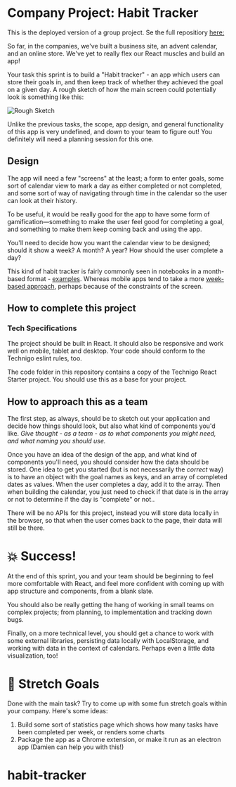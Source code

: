 # Company Project: Habit Tracker

This is the deployed version of a group project.
Se the full repositiory [here:](https://github.com/katudd/sprint-4-company-2)

So far, in the companies, we've built a business site, an advent calendar, and an online store. We've yet to really flex our React muscles and build an app!

Your task this sprint is to build a "Habit tracker" - an app which users can store their goals in, and then keep track of whether they achieved the goal on a given day. A rough sketch of how the main screen could potentially look is something like this:

![Rough Sketch](https://i.imgur.com/VMMZzDl.png)

Unlike the previous tasks, the scope, app design, and general functionality of this app is very undefined, and down to your team to figure out! You definitely will need a planning session for this one.

## Design

The app will need a few "screens" at the least; a form to enter goals, some sort of calendar view to mark a day as either completed or not completed, and some sort of way of navigating through time in the calendar so the user can look at their history.

To be useful, it would be really good for the app to have some form of gamification—something to make the user feel good for completing a goal, and something to make them keep coming back and using the app.

You'll need to decide how you want the calendar view to be designed; should it show a week? A month? A year? How should the user complete a day?

This kind of habit tracker is fairly commonly seen in notebooks in a month-based format - [examples](https://www.pinterest.se/mikayladiane/bujo-habit-tracker/). Whereas mobile apps tend to take a more [week-based approach](https://www.buzzfeed.com/nicolenguyen/habit-tracking-apps?utm_term=.xvyrga39nv#.ie7OaLmKAz), perhaps because of the constraints of the screen.

## How to complete this project

### Tech Specifications

The project should be built in React. It should also be responsive and work well on mobile, tablet and desktop. Your code should conform to the Technigo eslint rules, too.

The code folder in this repository contains a copy of the Technigo React Starter project. You should use this as a base for your project.

## How to approach this as a team

The first step, as always, should be to sketch out your application and decide how things should look, but also what kind of components you'd like. *Give thought - as a team - as to what components you might need, and what naming you should use.*

Once you have an idea of the design of the app, and what kind of components you'll need, you should consider how the data should be stored. One idea to get you started (but is not necessarily the _correct_ way) is to have an object with the goal names as keys, and an array of completed dates as values. When the user completes a day, add it to the array. Then when building the calendar, you just need to check if that date is in the array or not to determine if the day is "complete" or not..

There will be no APIs for this project, instead you will store data locally in the browser, so that when the user comes back to the page, their data will still be there.

# :boom: Success!

At the end of this sprint, you and your team should be beginning to feel more comfortable with React, and feel more confident with coming up with app structure and components, from a blank slate.

You should also be really getting the hang of working in small teams on complex projects; from planning, to implementation and tracking down bugs.

Finally, on a more technical level, you should get a chance to work with some external libraries, persisting data locally with LocalStorage, and working with data in the context of calendars. Perhaps even a little data visualization, too!

# :runner: Stretch Goals

Done with the main task? Try to come up with some fun stretch goals within your company. Here's some ideas:

1. Build some sort of statistics page which shows how many tasks have been completed per week, or renders some charts
1. Package the app as a Chrome extension, or make it run as an electron app (Damien can help you with this!)
# habit-tracker
